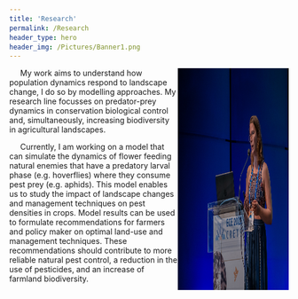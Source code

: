 ```yaml
---
title: 'Research'
permalink: /Research
header_type: hero
header_img: /Pictures/Banner1.png
---
```


<img src="Pictures/ECE2023_2.jpg" align="right" width="200" height="400"> 
&nbsp;&nbsp;&nbsp;&nbsp; My work aims to understand how population dynamics respond to landscape change, I do so by modelling approaches. My research line focusses on predator-prey dynamics in conservation biological control and, simultaneously, increasing biodiversity in agricultural landscapes. 

&nbsp;&nbsp;&nbsp;&nbsp; Currently, I am working on a model that can simulate the dynamics of flower feeding natural enemies that have a predatory larval phase (e.g. hoverflies) where they consume pest prey (e.g. aphids). This model enables us to study the impact of landscape changes and management techniques on pest densities in crops. Model results can be used to formulate recommendations for farmers and policy maker on optimal land-use and management techniques. These recommendations should contribute to more reliable natural pest control, a reduction in the use of pesticides, and an increase of farmland biodiversity. 

